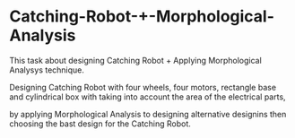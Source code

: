 # Catching-Robot-+-Morphological-Analysis

This task about designing Catching Robot + Applying Morphological Analysys technique.

Designing Catching Robot with four wheels, four motors, rectangle base and cylindrical box with taking into account the area of the electrical parts,

by applying Morphological Analysis to designing alternative designins then choosing the bast design for the Catching Robot. 
